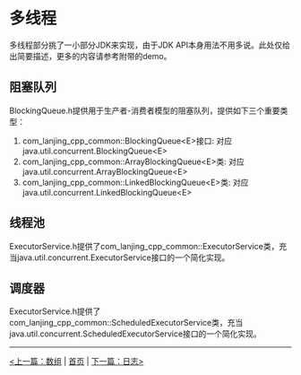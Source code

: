 # 多线程 #

多线程部分挑了一小部分JDK来实现，由于JDK API本身用法不用多说。此处仅给出简要描述，更多的内容请参考附带的demo。

## 阻塞队列 #

BlockingQueue.h提供用于生产者-消费者模型的阻塞队列，提供如下三个重要类型：
1. com_lanjing_cpp_common::BlockingQueue&lt;E&gt;接口: 对应java.util.concurrent.BlockingQueue&lt;E&gt;
2. com_lanjing_cpp_common::ArrayBlockingQueue&lt;E&gt;类: 对应java.util.concurrent.ArrayBlockingQueue&lt;E&gt;
3. com_lanjing_cpp_common::LinkedBlockingQueue&lt;E&gt;类: 对应java.util.concurrent.LinkedBlockingQueue&lt;E&gt;

## 线程池 ##

ExecutorService.h提供了com_lanjing_cpp_common::ExecutorService类，充当java.util.concurrent.ExecutorService接口的一个简化实现。

## 调度器 ##

ExecutorService.h提供了com_lanjing_cpp_common::ScheduledExecutorService类，充当java.util.concurrent.ScheduledExecutorService接口的一个简化实现。


----------
[<上一篇：数组](./array.md) | [首页](https://github.com/chengdu-lanjing/java-cpp) | [下一篇：日志>](./logging.md)

